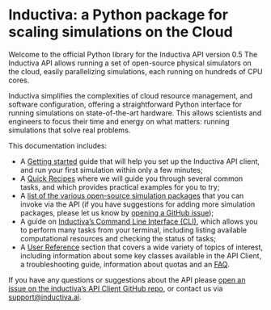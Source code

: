 # Inductiva: a Python package for scaling simulations on the Cloud

Welcome to the official Python library for the Inductiva API version 0.5 
The Inductiva API allows running a set of open-source physical
simulators on the cloud, easily parallelizing simulations, each running
on hundreds of CPU cores.

Inductiva simplifies the complexities of cloud resource management, and software
configuration, offering a straightforward Python interface for running simulations
on state-of-the-art hardware. This allows scientists and engineers to focus their
time and energy on what matters: running simulations that solve real problems.

This documentation includes:
- A [Getting started](./get_started/installation.md) guide that will
help you set up the Inductiva API client, and run your first simulation
within only a few minutes;
- A [Quick Recipes](./how_to/index.md) where we will guide you through
several common tasks, and which provides practical examples for you to try;
- A [list of the various open-source simulation packages](./simulators/overview.md)
that you can invoke via the API (if you have suggestions for adding more
simulation packages, please let us know by
[opening a GitHub issue](https://github.com/inductiva/inductiva/issues));
- A guide on [Inductiva’s Command Line Interface (CLI)](./cli/cli-overview.md), which
allows you to perform many tasks from your terminal, including listing available
computational resources and checking the status of tasks;
- A [User Reference](./api_reference/computational_resources/index.md) section 
that covers a wide variety of topics of interest, including information about
some key classes available in the API Client, a troubleshooting guide, information
about quotas and an [FAQ](./api_reference/faq.md).

If you have any questions or suggestions about the API please
[open an issue on the inductiva’s API Client GitHub repo](https://github.com/inductiva/inductiva/issues),
or contact us via [support@inductiva.ai](mailto:support@inductiva.ai).
